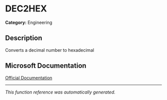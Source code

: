 # DEC2HEX

**Category:** Engineering

## Description
Converts a decimal number to hexadecimal

## Microsoft Documentation
[Official Documentation](https://support.microsoft.com//en-us/office/dec2hex-function-6344ee8b-b6b5-4c6a-a672-f64666704619)

---
*This function reference was automatically generated.*
